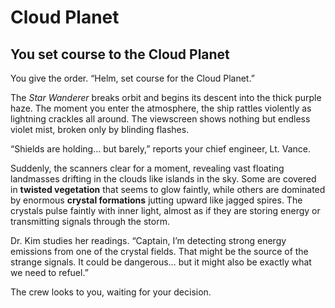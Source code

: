 # Cloud Planet

## You set course to the Cloud Planet

You give the order.
“Helm, set course for the Cloud Planet.”

The _Star Wanderer_ breaks orbit and begins its descent into the thick purple haze. The moment you enter the atmosphere, the ship rattles violently as lightning crackles all around. The viewscreen shows nothing but endless violet mist, broken only by blinding flashes.

“Shields are holding… but barely,” reports your chief engineer, Lt. Vance.

Suddenly, the scanners clear for a moment, revealing vast floating landmasses drifting in the clouds like islands in the sky. Some are covered in **twisted vegetation** that seems to glow faintly, while others are dominated by enormous **crystal formations** jutting upward like jagged spires. The crystals pulse faintly with inner light, almost as if they are storing energy or transmitting signals through the storm.

Dr. Kim studies her readings.
“Captain, I’m detecting strong energy emissions from one of the crystal fields. That might be the source of the strange signals. It could be dangerous… but it might also be exactly what we need to refuel.”

The crew looks to you, waiting for your decision.
